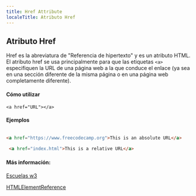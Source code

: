 ```yaml
---
title: Href Attribute
localeTitle: Atributo Href
---
```

## Atributo Href

Href es la abreviatura de "Referencia de hipertexto" y es un atributo HTML. El atributo href se usa principalmente para que las etiquetas `<a>` especifiquen la URL de una página web a la que conduce el enlace (ya sea en una sección diferente de la misma página o en una página web completamente diferente).

#### Cómo utilizar

`<a href="URL"></a>`

#### Ejemplos

```html

<a href="https://www.freecodecamp.org">This is an absolute URL</a> 
 
 <a href="index.html">This is a relative URL</a> 
```

#### Más información:

[Escuelas w3](https://www.w3schools.com/tags/att_href.asp)

[HTMLElementReference](https://developer.mozilla.org/en-US/docs/Web/HTML/Element/a)